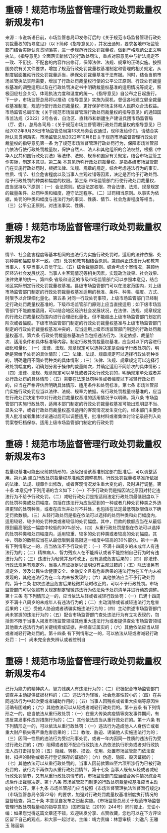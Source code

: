 # 重磅！规范市场监督管理行政处罚裁量权新规发布1

来源：市说新语日前，市场监管总局印发修订后的《关于规范市场监督管理行政处罚裁量权的指导意见》（以下简称《指导意见》），并发出通知，要求各地市场监管部门结合实际认真贯彻落实，进一步规范行政处罚裁量权，做到严格规范公正文明执法。《指导意见》全面落实新修订的行政处罚法，重点对原意见中与新法规定不一致、不衔接、不配套的内容作出修订，保障法律、法规、规章的正确实施。按照国务院有关文件要求，增加了规范行政处罚裁量权基准制定和管理的相关规定，从制度层面推动行政处罚裁量适当，确保处罚裁量基准于法有据。同时，结合当前市场监管执法实际需要，增加了行政处罚裁量权行使的公平公正原则、行政处罚裁量权基准的调整适用以及在行政处罚决定书中明确裁量权基准的适用情况等规定，积极回应社会关切，体现执法力度和温度的统一。《指导意见》自公布之日起施行。下一步，市场监管总局将以推动《指导意见》实施为契机，督促各地建立健全裁量权基准制度，规范行使行政处罚裁量权，更好保护市场主体和人民群众合法权益。市场监管总局印发《关于规范市场监督管理行政处罚裁量权的指导意见》的通知国市监法规〔2022〕2号各省、自治区、直辖市和新疆生产建设兵团市场监管局（厅、委），总局各司局：《关于规范市场监督管理行政处罚裁量权的指导意见》已经2022年9月28日市场监管总局第13次局务会议通过，现印发给你们，请结合实际认真贯彻落实。市场监管总局2022年10月8日关于规范市场监督管理行政处罚裁量权的指导意见第一条  为了规范市场监督管理行政处罚行为，保障市场监管部门依法行使行政处罚裁量权，保护自然人、法人和其他组织的合法权益，根据《中华人民共和国行政处罚法》等法律、法规、规章和国家有关规定，结合市场监管工作实际，制定本意见。第二条  本意见所称行政处罚裁量权，是指各级市场监管部门在实施行政处罚时，根据法律、法规、规章的规定，综合考虑违法行为的事实、性质、情节、社会危害程度以及当事人主观过错等因素，决定是否给予行政处罚、给予行政处罚的种类和幅度的权限。第三条  市场监管部门行使行政处罚裁量权，应当坚持以下原则：（一）合法原则。依据法定权限，符合法律、法规、规章规定的裁量条件、处罚种类和幅度，遵守法定程序。（二）过罚相当原则。以事实为依据，处罚的种类和幅度与违法行为的事实、性质、情节、社会危害程度等相当。（三）公平公正原则。对违法事实、性质、

# 重磅！规范市场监督管理行政处罚裁量权新规发布2

情节、社会危害程度等基本相同的违法行为实施行政处罚时，适用的法律依据、处罚种类和幅度基本一致。（四）处罚和教育相结合原则。兼顾纠正违法行为和教育当事人，引导当事人自觉守法。（五）综合裁量原则。综合考虑个案情况，兼顾地区经济社会发展状况、当事人主客观情况等相关因素，实现政治效果、社会效果、法律效果的统一。第四条  省级和设区的市级市场监管部门可以参照本意见，结合地区实际制定行政处罚裁量权基准。县级市场监管部门可以在法定范围内，对上级市场监管部门制定的行政处罚裁量权基准适用的标准、条件、种类、幅度、方式、时限予以合理细化量化。第五条  对同一行政处罚事项，上级市场监管部门已经制定行政处罚裁量权基准的，下级市场监管部门原则上应当直接适用；如下级市场监管部门不能直接适用，可以结合地区经济社会发展状况，在法律、法规、规章规定的行政处罚裁量权范围内进行合理细化量化，但不能超出上级市场监管部门划定的阶次或者幅度。下级市场监管部门制定的行政处罚裁量权基准与上级市场监管部门制定的行政处罚裁量权基准冲突的，应当适用上级市场监管部门制定的行政处罚裁量权基准。第六条  行政处罚裁量权基准应当包括违法行为、法定依据、裁量阶次、适用条件和具体标准等内容。制定行政处罚裁量权基准，应当对以下内容进行细化和量化：（一）法律、法规、规章规定可以选择决定是否给予行政处罚的，明确是否给予处罚的具体情形；（二）法律、法规、规章规定可以选择行政处罚种类的，明确适用不同处罚种类的具体情形；（三）法律、法规、规章规定可以选择行政处罚幅度的，明确划分易于操作的裁量阶次，并确定适用不同阶次的具体情形；（四）法律、法规、规章规定可以单处或者并处行政处罚的，明确规定单处或者并处行政处罚的具体情形；（五）需要在法定处罚种类或者幅度以下减轻行政处罚的，应当在严格评估后明确具体情形、适用条件和处罚标准。第七条  市场监管部门实施行政处罚应当以法律、法规、规章为依据。有行政处罚裁量权基准的，应当在行政处罚决定书中对行政处罚裁量权基准的适用情况予以明确。第八条  市场监管部门实施行政处罚，适用本部门制定的行政处罚裁量权基准可能出现明显不当、显失公平，或者行政处罚裁量权基准适用的客观情况发生变化的，经本部门主要负责人批准或者集体讨论通过后可以调整适用，批准材料或者集体讨论记录应列入处罚案卷归档保存。适用上级市场监管部门制定的行政处罚

# 重磅！规范市场监督管理行政处罚裁量权新规发布3

裁量权基准可能出现前款情形的，逐级报请该基准制定部门批准后，可以调整适用。第九条  建立行政处罚裁量权基准动态调整机制，行政处罚裁量权基准所依据的法律、法规、规章作出修改，或者客观情况发生重大变化的，及时进行调整。第十条  本意见中下列用语的含义如下：（一）不予行政处罚是指因法定原因对特定违法行为不给予行政处罚。（二）减轻行政处罚是指适用法定行政处罚最低限度以下的处罚种类或处罚幅度。包括在违法行为应当受到的一种或者几种处罚种类之外选择更轻的处罚种类，或者在应当并处时不并处，也包括在法定最低罚款限值以下确定罚款数额。（三）从轻行政处罚是指在依法可以选择的处罚种类和处罚幅度内，适用较轻、较少的处罚种类或者较低的处罚幅度。其中，罚款的数额应当在从最低限到最高限这一幅度中较低的30%部分。（四）从重行政处罚是指在依法可以选择的处罚种类和处罚幅度内，适用较重、较多的处罚种类或者较高的处罚幅度。其中，罚款的数额应当在从最低限到最高限这一幅度中较高的30%部分。第十一条  有下列情形之一的，应当依法不予行政处罚：（一）不满十四周岁的未成年人有违法行为的；（二）精神病人、智力残疾人在不能辨认或者不能控制自己行为时有违法行为的；（三）违法行为轻微并及时改正，没有造成危害后果的；（四）除法律、行政法规另有规定外，当事人有证据足以证明没有主观过错的；（五）除法律另有规定外，涉及公民生命健康安全、金融安全且有危害后果的违法行为在五年内未被发现的，其他违法行为在二年内未被发现的；（六）其他依法应当不予行政处罚的。第十二条  初次违法且危害后果轻微并及时改正的，可以不予行政处罚。市场监管部门可以依照有关规定制定轻微违法行为依法免予处罚清单并进行动态调整。第十三条  有下列情形之一的，应当依法从轻或者减轻行政处罚：（一）已满十四周岁不满十八周岁的未成年人有违法行为的；（二）主动消除或者减轻违法行为危害后果的；（三）受他人胁迫或者诱骗实施违法行为的；（四）主动供述市场监管部门尚未掌握的违法行为的；（五）配合市场监管部门查处违法行为有立功表现的，包括但不限于当事人揭发市场监管领域其他重大违法行为或者提供查处市场监管领域其他重大违法行为的关键线索或证据，并经查证属实的；（六）其他依法应当从轻或者减轻行政处罚的。第十四条  有下列情形之一的，可以依法从轻或者减轻行政处罚：（一）尚未完全丧失辨认或者控制自

# 重磅！规范市场监督管理行政处罚裁量权新规发布4

己行为能力的精神病人、智力残疾人有违法行为的；（二）积极配合市场监管部门调查并主动提供证据材料的；（三）违法行为轻微，社会危害性较小的；（四）在共同违法行为中起次要或者辅助作用的；（五）当事人因残疾或者重大疾病等原因生活确有困难的；（六）其他依法可以从轻或者减轻行政处罚的。第十五条  有下列情形之一的，应当依法从重行政处罚：（一）在重大传染病疫情等突发事件期间，有违反突发事件应对措施行为的；（二）其他依法应当从重行政处罚的。第十六条  有下列情形之一的，可以依法从重行政处罚：（一）违法行为造成他人人身伤亡或者重大财产损失等严重危害后果的；（二）教唆、胁迫、诱骗他人实施违法行为的；（三）因同一性质的违法行为受过刑事处罚，或者一年内因同一性质的违法行为受过行政处罚的；（四）阻碍或者拒不配合行政执法人员依法执行职务或者对行政执法人员打击报复的；（五）隐藏、转移、损毁、使用、处置市场监管部门依法查封、扣押的财物或者先行登记保存的证据的；（六）伪造、隐匿、毁灭证据的；（七）其他依法可以从重行政处罚的。当事人因前款第四至六项所涉行为已被行政处罚的，该行为不再作为从重行政处罚情节。第十七条  当事人既有从轻或者减轻行政处罚情节，又有从重行政处罚情节的，市场监管部门应当结合案件情况综合考虑后作出裁量决定。第十八条  市场监管部门制定的行政处罚裁量权基准应当主动向社会公开。第十九条  市场监管部门应当按照《市场监督管理执法监督暂行规定》（市场监管总局令第22号）的要求，加强对行政处罚裁量权基准制度执行情况的监督检查。第二十条  本意见自发布之日起实施。《市场监管总局关于规范市场监督管理行政处罚裁量权的指导意见》（国市监法〔2019〕244号）同时废止。无讼小编：如果您觉得这篇文章还不错，欢迎转发分享、点赞收藏，您也可以在下方评论区留下自己的观点，和大家一起讨论。主编：靖力责编：林慧审核：刘逸凡 王雅玉 陈丽娟 

